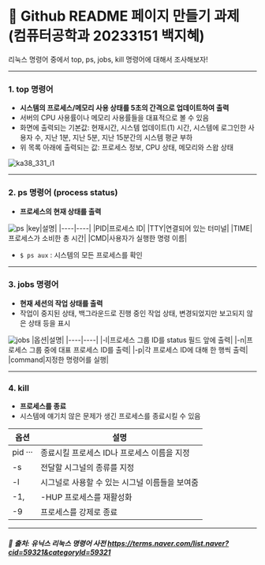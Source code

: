 # :rocket: Github README 페이지 만들기 과제 (컴퓨터공학과 20233151 백지혜)
리눅스 명령어 중에서 top, ps, jobs, kill 명령어에 대해서 조사해보자!

---


### 1. top 명령어
- **시스템의 프로세스/메모리 사용 상태를 5초의 간격으로 업데이트하여 출력**
- 서버의 CPU 사용률이나 메모리 사용률들을 대표적으로 볼 수 있음
- 화면에 출력되는 기본값: 현재시간, 시스템 업데이트(1) 시간, 시스템에 로그인한 사용자 수, 지난 1분, 지난 5분, 지난 15분간의 시스템 평균 부하
- 위 목록 아래에 출력되는 값: 프로세스 정보, CPU 상태, 메모리와 스왑 상태

![ka38_331_i1](https://github.com/zye1oo/Open-Source_assignment/assets/133843512/23233672-745c-4e84-980d-7ad12914e67e)

---


### 2. ps 명령어 (process status)
- **프로세스의 현재 상태를 출력**

![ps](https://github.com/zye1oo/Open-Source_assignment/assets/133843512/a05bba39-bef2-45be-8f50-4a274e8a332e)
|key|설명|
|----|----|
|PID|프로세스 ID|
|TTY|연결되어 있는 터미널|
|TIME|프로세스가 소비한 총 시간|
|CMD|사용자가 실행한 명령 이름|
- `$ ps aux` : 시스템의 모든 프로세스를 확인

---


### 3. jobs 명령어
- **현재 세션의 작업 상태를 출력**
- 작업이 중지된 상태, 백그라운드로 진행 중인 작업 상태, 변경되었지만 보고되지 않은 상태 등을 표시

![jobs](https://github.com/zye1oo/Open-Source_assignment/assets/133843512/84053865-a289-4b00-a0bf-ea4b9e4dfc61)
|옵션|설명|
|----|----|
|-l|프로세스 그룹 ID를 status 필드 앞에 출력|
|-n|프로세스 그룹 중에 대표 프로세스 ID를 출력|
|-p|각 프로세스 ID에 대해 한 행씩 출력|
|command|지정한 명령어를 실행|

---


### 4. kill 
- **프로세스를 종료**
- 시스템에 얘기치 않은 문제가 생긴 프로세스를 종료시킬 수 있음

|옵션|설명|
|----|----|
|pid ···|종료시킬 프로세스 ID나 프로세스 이름을 지정|
|-s|전달할 시그널의 종류를 지정|
|-l|시그널로 사용할 수 있는 시그널 이름들을 보여줌|
|-1,|-HUP 프로세스를 재활성화|
|-9|프로세스를 강제로 종료|

---


##### :mag_right: 출처: 유닉스 리눅스 명령어 사전 <https://terms.naver.com/list.naver?cid=59321&categoryId=59321>
